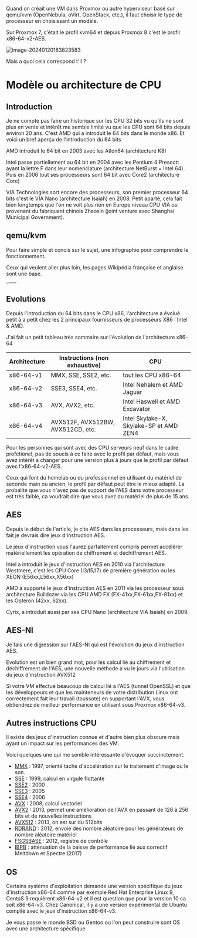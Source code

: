 Quand on créait une VM dans Proxmox ou autre hyperviseur basé sur qemu/kvm (OpenNebula, oVirt, OpenStack, etc.), il faut choisir le type de processeur en choisissant un modèle.

Sur Proxmox 7, c'était le profil kvm64 et depuis Proxmox 8 c'est le profil x86-64-v2-AES.



![image-20240120183823583](C:\Users\nidal\AppData\Roaming\Typora\typora-user-images\image-20240120183823583.png)

Mais a quoi cela correspond t'il ?



# Modèle ou architecture de CPU

## Introduction

Je ne compte pas faire un historique sur les CPU 32 bits vu qu'ils ne sont plus en vente et intérêt me semble limité vu que les CPU sont 64 bits depuis environ 20 ans. C'est AMD qui a introduit le 64 bits dans le monde x86. Et voici un bref aperçu de l'introduction du 64 bits

AMD introduit le 64 bit en 2003 avec les Atlon64 (architecture K8)

Intel passe partiellement au 64 bit en 2004 avec les Pentium 4 Prescott ayant la lettre F dans leur nomenclature (architecture NetBurst + Intel 64). Puis en 2006 tout ses processeurs sont 64  bit avec Core2 (architecture Core)

VIA Technologies sort encore des processeurs, son premier processeur 64 bits c'est le VIA Nano (architecture Isaiah) en 2008. Petit aparté, cela fait bien longtemps que l'on ne voit plus rien en Europe niveau CPU VIA ou provenant du fabriquant chinois Zhaoxin (joint venture avec Shanghai Municipal Government). 



## qemu/kvm

Pour faire simple et concis sur le sujet, une infographie pour comprendre le fonctionnement.

Ceux qui veulent aller plus loin, les pages Wikipédia française et anglaise sont une base.

<img src="https://upload.wikimedia.org/wikipedia/commons/thumb/4/40/Kernel-based_Virtual_Machine.svg/1280px-Kernel-based_Virtual_Machine.svg.png" alt="undefined" style="zoom: 33%;" />



## Evolutions

Depuis l'introduction du 64 bits dans le CPU x86, l'architecture a évolué petit à a petit chez les 2 principaux fournisseurs de processeurs X86 : Intel & AMD. 

J'ai fait un petit tableau très sommaire sur l'évolution de l'architecture x86-64

| Architecture | Instructions (non exhaustive)     | CPU                                     |
| ------------ | --------------------------------- | --------------------------------------- |
| x86-64-v1    | MMX, SSE, SSE2, etc.              | tout les CPU x86-64                     |
| x86-64-v2    | SSE3, SSE4, etc.                  | Intel Nehalem et AMD Jaguar             |
| x86-64-v3    | AVX, AVX2, etc.                   | Intel Haswell et AMD Excavator          |
| x86-64-v4    | AVX512F, AVX512BW, AVX512CD, etc. | Intel Skylake-X, Skylake-SP et AMD ZEN4 |

Pour les personnes qui sont avec des CPU serveurs neuf dans le cadre profetionel, pas de soucis à ce faire avec le profil par défaut, mais vous avez intérêt a changer pour une version plus à jours que le profil par défaut avec l'x86-64-v2-AES.

Ceux qui font du homelab ou du professionnel en utilisant du matériel de seconde main ou ancien, le profil par défaut peut être le mieux adapté. La probalité que vous n'avez pas de support de l'AES dans votre processeur est très faible, ca voudrait dire que vous avez du matériel de plus de 15 ans.

## AES

Depuis le début de l'article, je cite AES dans les processeurs, mais dans les fait je devrais dire jeux d'instruction AES.

Le jeux d'instruction vous l'aurez parfaitement compris permet accélérer matériellement les opération de chiffrement et déchiffrement AES.

Intel a introduit le jeux d'instruction AES en 2010 via l'architecture Westmere, c'est les CPU Core (I3/I5/I7) de première génération ou les XEON (E56xx,L56xx,X56xx)

AMD à supporté le jeux d'instruction AES en 2011 via les processeur sous architecture Bulldozer via les CPU AMD FX (FX-41xx,FX-61xx,FX-81xx) et les Opteron (42xx, 62xx).

Cyrix, a introduit aussi par ses CPU Nano (architecture  VIA Isaiah) en 2009.

## AES-NI

Je fais une digression sur l'AES-NI qui est l'évolution du jeux d'instruction AES.

Evolution est un bien grand mot, pour les calcul lié au chiffrement et déchiffrement de l'AES, une nouvelle méthode a vu le jours via l'utilisation du jeux d'instruction AVX512

Si votre VM effectue beaucoup de calcul lié a l'AES (tunnel OpenSSL) et que les développeurs et que les mainteneurs de votre distribution Linux ont correctement fait leur travail (toussote) en supportant l'AVX, vous obtiendrez de meilleur performance en utilisant sous Proxmox x86-64-v3.

## Autres instructions CPU

Il existe des jeux d'instruction connue et d'autre bien plus obscure mais ayant un impact sur les performances des VM.

Voici quelques une qui me semble intéressante d'évoquer succinctement.

+ [MMX](https://en.wikipedia.org/wiki/MMX_(instruction_set)) : 1997, orienté tache d'accélération sur le traitement d'image ou le son.
+ [SSE](https://en.wikipedia.org/wiki/Streaming_SIMD_Extensions) : 1999, calcul en virgule flottante 
+ [SSE2](https://en.wikipedia.org/wiki/SSE2) : 2000
+ [SSE3](https://en.wikipedia.org/wiki/SSE3) : 2005
+ [SSE4](https://en.wikipedia.org/wiki/SSE4) : 2006
+ [AVX](https://en.wikipedia.org/wiki/Advanced_Vector_Extensions) : 2008, calcul vectoriel
+ [AVX2](https://en.wikipedia.org/wiki/Advanced_Vector_Extensions) : 2013, permet une amélioration de l'AVX en passant de 128 à 256 bits et de nouvelles instructions
+ [AVX512](https://en.wikipedia.org/wiki/Advanced_Vector_Extensions) : 2013, on est sur du 512bits
+ [RDRAND](https://en.wikipedia.org/wiki/RDRAND) : 2012, envoie des nombre aléatoire pour les générateurs de nombre aléatoire matériel
+ [FSGSBASE](https://www.phoronix.com/news/Linux-5.3-FSGSBASE) : 2012, registre de contrôle
+ [IBPB](https://www.intel.com/content/www/us/en/developer/articles/technical/software-security-guidance/technical-documentation/indirect-branch-predictor-barrier.html) : atténuation de la baisse de performance lié aux correctif Meltdown et Spectre (2017)

## OS

Certains système d'exploitation demande une version spécifique du jeux d'instruction x86-64 comme par exemple Red Hat Enterprise Linux 9, CentoS 9 requièrent x86-64-v2 et il est question que pour la version 10 ca soit x86-64-v3.
Chez Canonical, il y a une version expérimental de Ubuntu compilé avec le jeux d'instruction x86-64-v3.

Je vous passe le monde BSD ou Gentoo ou l'on peut construire sont OS avec une architecture spécifique
